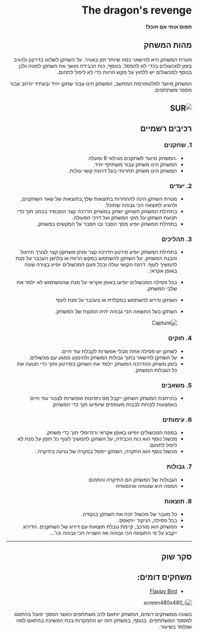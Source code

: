 <div dir='rtl' lang='he'>

# The dragon's revenge
**תפוס אותי אם תוכל!**

## מהות המשחק
מטרת המשחק היא להישאר כמה שיותר זמן באוויר. על השחקן לשלוט בדרקון ולהגיב בזמן למכשולים בכדי לא להפסל. בנוסף, כוח הכבידה מושך את השחקן למטה ולכן בנוסף למכשולים יש ללחוץ על מקש הרווח כדי לא ליפול לתהום.

המשחק מיועד לפלטפורמת המחשב, המשחק הינו עבור שחקן יחיד ובעתיד יורחב עבור מספר משתתפים. 

![SUR](https://user-images.githubusercontent.com/20986238/138428878-16478bdd-3b1e-4e87-97a8-cb3000f38fbc.jpg)
---


## רכיבים רשמיים

### 1. שחקנים

* .המשחק מיועד לשחקנים מגילאי 8 ומעלה 
* המשחק הינו משחק עבור משתתף יחיד.
* המשחק הינו משחק תחרותי בעל דרגות קושי עולות.

### 2. יעדים

* מטרת השחקן הינה להתחרות בתוצאות שלך,בתוצאות של שאר השחקנים, ולהגיע לתוצאה הכי גבוהה שתוכל.
* בתחילת המשחק השחקן ישחק במשחק הדרכה קצר המבסיר בכתב תוך כדי תנועת השחקן על חוקי המשחק ועל דרכי הפעולה.
* בתחילת המשחק יופיע מסך הסבר ובו הסבר על המקשים במשחק.

### 3. תהליכים

* בתחילת המשחק יופיע סירטון הדרכה קצר ומתן משחקון קצר לצורך תירגול והבנת המשחק. על השחקן להשתמש במקש הרווח או בלחצן העכבר על מנת להמשיך לעוף. דרגת הקושי עולה ובכל פעם המכשולים יופיע בצורה שונה באופן אקראי. 

* בכל פסילה המכשולים יופיעו באופן אקראי על מנת שהמשתמש לא ילמד את שלבי המשחק.
  
*  השחקן נדרש להשתמש במקלדת או בעכבר על מנת לעוף
* השחקן בעל התוצאה הכי גבוהה יהיה המנצח של המשחק.
  
   ![Capture](https://user-images.githubusercontent.com/63556870/141999648-88147971-86e2-4c16-aaff-fdb5fd26d54f.png)




### 4. חוקים
* לשחקן יש פסילה אחת מבלי אפשרות לקבלת עוד חיים. 
* על השחקן להישאר בתוך גבולות המשחק ולהימנע ממגע עם מכשולים.
* בזמן משחק ההדרכה המשחק יילמד את השחקן בסירטון ותוך כדי תנועה את כל הגבלות המשחק.

### 5. משאבים

* בהרחבת המשחק השחקן ייקבל מס ניסיונות ואפשרות לצבור עוד חיים באמצעות לקיחת לבבות מעופפים שיופיעו תוך כדי המשחק.

### 6. עימותים

* במפה המכשולים יופיעו באופן אקראי ורנדומלי תוך כדי משחק.
* מכשול נוסף הוא כוח הכבידה, על השחקן להמשיך לעוף כל הזמן על מנת לא ליפול לתהום.
* מכשול נוסף הוא התקרה, השחקן ייפסל במקרה של נגיעה בתיקרה..
  

### 7. גבולות

* הגבולות של המשחק הם התיקרה והתהום
* המפה היא שטוחה ואינסופית

### 8. תוצאות

* כל מעבר של מכשול יזכה את השחקן בנקודה.
* בכל פסילה, הניקוד ייתאפס.
* המשחק הוא מורכב, קיימת טבלת תוצאות עם דירוג של השחקנים. הדירוג ייקבע על פי התוצאה הכי גבוהה ואז השנייה הכי גבוהה וכו'...

---

## סקר שוק

## משחקים דומים:

* [Flappy Bird](https://flappybird.net/)

![screen480x480_i](https://user-images.githubusercontent.com/63556870/142019975-dda249a8-57b4-4925-b6fa-3edb985d2577.png)


בשונה ממשחקים דומים, המשחק יותאם לרב משתתפים כאשר המסך יפוצל בהתאם למספר המשתתפים.
בנוסף, במשחק הזה יש התמקדות בכח המשיכה בהתאם למה שנלמד בשיעור.


</div>

